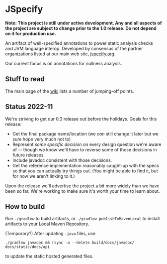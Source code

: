 # JSpecify

**Note: This project is still under active development. Any and all aspects of
the project are subject to change prior to the 1.0 release. Do not depend on it
for production use.**

An artifact of well-specified annotations to power static analysis checks and
JVM language interop.  Developed by consensus of the partner organizations
listed at our main web site, [jspecify.org](http://jspecify.org).

Our current focus is on annotations for nullness analysis.

## Stuff to read

The main page of the [wiki](/jspecify/jspecify/wiki/) lists a number of jumping-off points.

## Status 2022-11

We're striving to get our 0.3 release out before the holidays. Goals for this release:

* Get the final package name/location (we *can* still change it later but we
  sure hope very much not to)
* Represent *some specific decision* on every design question we're aware of --
  though we know we'll have to reverse some of those decisions in future releases.
* Include javadoc consistent with those decisions.
* Get the reference implementation reasonably caught-up with the specs so that
  you can actually try things out. (You might be able to find it, but for now we aren't
  linking to it.)
  
Upon the release we'll advertise the project a bit more widely than we have been
so far. We're working to make sure it's worth your time to learn about.

## How to build

Run `./gradlew` to build artifacts, or `./gradlew publishToMavenLocal` to
install artifacts to your Local Maven Repository.

(Temporary?) After updating `.java` files, use

`./gradlew javadoc && rsync -a --delete build/docs/javadoc/ docs/static/docs/api`

to update the static hosted generated files.
